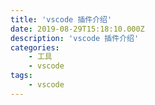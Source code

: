 ```yaml
---
title: 'vscode 插件介绍'
date: 2019-08-29T15:18:10.000Z
description: 'vscode 插件介绍'
categories:
    - 工具
    - vscode
tags:
    - vscode
---  
```

  
  
  